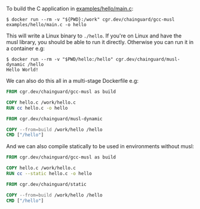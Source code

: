 To build the C application in [examples/hello/main.c](examples/hello/main.c):

```
$ docker run --rm -v "${PWD}:/work" cgr.dev/chainguard/gcc-musl examples/hello/main.c -o hello
```

This will write a Linux binary to `./hello`. If you're on Linux and have the musl library, you
should be able to run it directly. Otherwise you can run it in a container e.g:

```
$ docker run --rm -v "$PWD/hello:/hello" cgr.dev/chainguard/musl-dynamic /hello
Hello World!
```

We can also do this all in a multi-stage Dockerfile e.g:

```Dockerfile
FROM cgr.dev/chainguard/gcc-musl as build

COPY hello.c /work/hello.c
RUN cc hello.c -o hello

FROM cgr.dev/chainguard/musl-dynamic

COPY --from=build /work/hello /hello
CMD ["/hello"]
```

And we can also compile statically to be used in environments without musl:


```Dockerfile
FROM cgr.dev/chainguard/gcc-musl as build

COPY hello.c /work/hello.c
RUN cc --static hello.c -o hello

FROM cgr.dev/chainguard/static

COPY --from=build /work/hello /hello
CMD ["/hello"]
```
